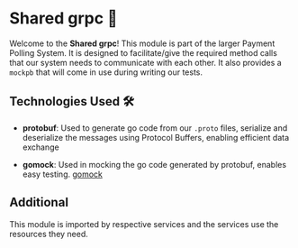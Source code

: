 # Shared grpc 🚀

Welcome to the **Shared grpc**! This module is part of the larger Payment Polling System. It is designed to facilitate/give the required method calls that our system needs to communicate with each other. It also provides a `mockpb` that will come in use during writing our tests.

## Technologies Used 🛠️

- **protobuf**: Used to generate go code from our `.proto` files, serialize and deserialize the messages using Protocol Buffers, enabling efficient data exchange

- **gomock**: Used in mocking the go code generated by protobuf, enables easy testing. [gomock](.https://github.com/uber-go/mock)

## Additional

This module is imported by respective services and the services use the resources they need.
